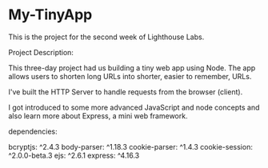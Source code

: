 # My-TinyApp

This is the project for the second week of Lighthouse Labs.

Project Description:

This three-day project had us building a tiny web app using Node. The app allows users to shorten long URLs into shorter, easier to remember, URLs.

I've built the HTTP Server to handle requests from the browser (client).

I got introduced to some more advanced JavaScript and node concepts and also learn more about Express, a mini web framework.


dependencies:

  bcryptjs: ^2.4.3
  body-parser: ^1.18.3
  cookie-parser: ^1.4.3
  cookie-session: ^2.0.0-beta.3
  ejs: ^2.6.1
  express: ^4.16.3
